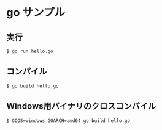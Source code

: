 # go サンプル
## 実行
    $ go run hello.go

## コンパイル
    $ go build hello.go

## Windows用バイナリのクロスコンパイル
    $ GOOS=windows GOARCH=amd64 go build hello.go
